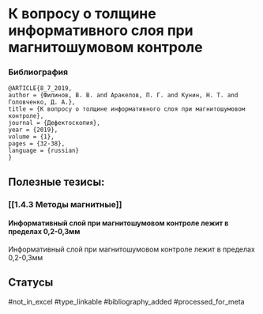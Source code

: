 # К вопросу о толщине информативного слоя при магнитошумовом контроле

### Библиография
```
@ARTICLE{8_7_2019,
author = {Филинов, В. В. and Аракелов, П. Г. and Кунин, Н. Т. and Головченко, Д. А.},
title = {К вопросу о толщине информативного слоя при магнитошумовом контроле},
journal = {Дефектоскопия},
year = {2019},
volume = {1},
pages = {32-38},
language = {russian}
}
```

## Полезные тезисы:
### [[1.4.3 Методы магнитные]]
#### Информативный слой при магнитошумовом контроле лежит в пределах 0,2-0,3мм
Информативный слой при магнитошумовом контроле лежит в пределах 0,2-0,3мм

## Статусы
#not_in_excel 
#type_linkable 
#bibliography_added
#processed_for_meta
